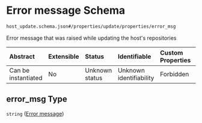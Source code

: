 # Error message Schema

```txt
host_update.schema.json#/properties/update/properties/error_msg
```

Error message that was raised while updating the host's repositories

| Abstract            | Extensible | Status         | Identifiable            | Custom Properties | Additional Properties | Access Restrictions | Defined In                                                                        |
| :------------------ | :--------- | :------------- | :---------------------- | :---------------- | :-------------------- | :------------------ | :-------------------------------------------------------------------------------- |
| Can be instantiated | No         | Unknown status | Unknown identifiability | Forbidden         | Allowed               | none                | [host-update.schema.json*](../out/host-update.schema.json "open original schema") |

## error_msg Type

`string` ([Error message](host-update-properties-update-data-properties-error-message.md))
